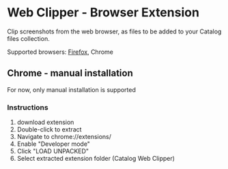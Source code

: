 # Web Clipper - Browser Extension

Clip screenshots from the web browser, as files to be added to your Catalog files collection.

Supported browsers: [Firefox](https://addons.mozilla.org/en-US/firefox/addon/catalog-web-clipper/),
Chrome

## Chrome - manual installation

For now, only manual installation is supported

### Instructions

1. download extension
2. Double-click to extract
3. Navigate to chrome://extensions/
4. Enable "Developer mode"
5. Click "LOAD UNPACKED"
6. Select extracted extension folder (Catalog Web Clipper)
